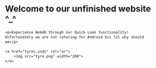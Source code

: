 <!DOCTYPE html>

<html>
    
    
   <head>
       <meta name="GCD" content="YTk3ODQ3ZWZhN2I4NzZmMzBkNTEwYjJl825c3147959a47938204cdd798ddf96e"/>
        <title>Group 9 TTP</title>
</head>

<body>
    <h1>Welcome to our unfinished website ^_^</h1>
    
    <p>Experience WebAR through our Quick Look functionality! Unfortunately we are not catering for Android bcs lol why should we</p>
   
    <a href="tyres.usdz" rel="ar">
        <img src="tyre.png" width="200">
    </a>

</body></html>

